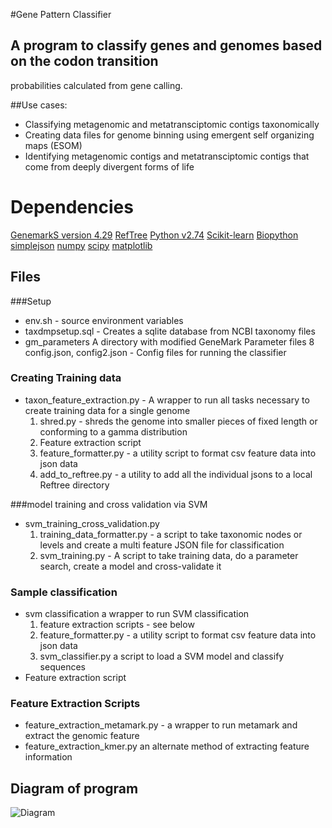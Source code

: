 
#Gene Pattern Classifier
## A program to classify genes and genomes based on the codon transition 
probabilities calculated from gene calling. 
 
##Use cases:
* Classifying metagenomic and metatransciptomic contigs taxonomically
* Creating data files for genome binning using emergent self organizing maps (ESOM)
* Identifying metagenomic contigs and metatransciptomic contigs that come from deeply 
  divergent forms of life

# Dependencies
[GenemarkS version 4.29](http://exon.gatech.edu/GeneMark/)
[RefTree](http://jgi.goe.gov)
[Python v2.74](https://www.python.org/)
[Scikit-learn](https://scikits.appspot.com/scikit-learn)
[Biopython](http://biopython.org)
[simplejson](https://github.com/simplejson/simplejson)
[numpy](http://www.numpy.org/)
[scipy](http://www.scipy.org/)
[matplotlib](http://matplotlib.org/)

## Files
###Setup
 * env.sh - source environment variables
 * taxdmpsetup.sql - Creates a sqlite database from NCBI taxonomy files
 * gm_parameters A directory with modified GeneMark Parameter files
 8 config.json, config2.json - Config files for running the classifier 

### Creating Training data 
 * taxon_feature_extraction.py - A wrapper to run all tasks necessary to create training data for a single genome
 	1. shred.py - shreds the genome into smaller pieces of fixed length or conforming to a gamma distribution
 	2. Feature extraction script
 	3. feature_formatter.py - a utility script  to format csv feature data into json data
 	4. add_to_reftree.py - a utility to add all the individual jsons to a local Reftree directory


###model training and cross validation via SVM
* svm_training_cross_validation.py
	1. training_data_formatter.py - a script to take taxonomic nodes or levels and create
	 a multi feature JSON file for classification 
	2. svm_training.py - A script to take training data, do a parameter search, create a model and cross-validate it 

### Sample classification
* svm classification a wrapper to run SVM classification
	1. feature extraction scripts - see below
	2. feature_formatter.py - a utility script  to format csv feature data into json data
	3. svm_classifier.py a script to load a SVM model and classify sequences
* Feature extraction script

### Feature Extraction Scripts 
* feature_extraction_metamark.py - a wrapper to run metamark and extract the genomic feature
* feature_extraction_kmer.py an alternate method of extracting feature information
## Diagram of program
![Diagram](GeneStructureClassifier.png)
 	
